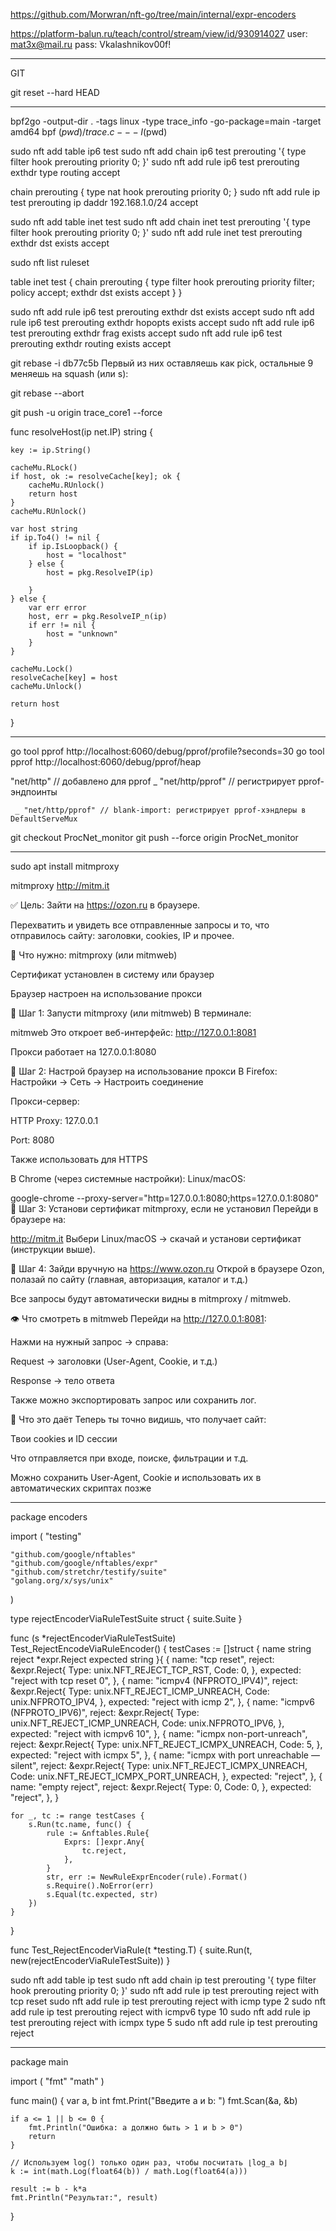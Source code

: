 https://github.com/Morwran/nft-go/tree/main/internal/expr-encoders



https://platform-balun.ru/teach/control/stream/view/id/930914027
user: mat3x@mail.ru
pass: Vkalashnikov00f!

__________________________________________________
GIT

git reset --hard HEAD
____________________________________________________



bpf2go -output-dir . -tags linux -type trace_info -go-package=main -target amd64 bpf $(pwd)/trace.c -- -I$(pwd)



sudo nft add table ip6 test
sudo nft add chain ip6 test prerouting '{ type filter hook prerouting priority 0; }'
sudo nft add rule ip6 test prerouting exthdr type routing accept

chain prerouting {
    type nat hook prerouting priority 0;
}
sudo nft add rule ip test prerouting ip daddr 192.168.1.0/24 accept




sudo nft add table inet test
sudo nft add chain inet test prerouting '{ type filter hook prerouting priority 0; }'
sudo nft add rule inet test prerouting exthdr dst exists accept


sudo nft list ruleset

table inet test {
        chain prerouting {
                type filter hook prerouting priority filter; policy accept;
                exthdr dst exists accept
        }
}


sudo nft add rule ip6 test prerouting exthdr dst exists accept
sudo nft add rule ip6 test prerouting exthdr hopopts exists accept
sudo nft add rule ip6 test prerouting exthdr frag exists accept
sudo nft add rule ip6 test prerouting exthdr routing exists accept



git rebase -i db77c5b 
Первый из них оставляешь как pick, остальные 9 меняешь на squash (или s):

git rebase --abort


git push -u origin trace_core1 --force


func resolveHost(ip net.IP) string {

	key := ip.String()

	cacheMu.RLock()
	if host, ok := resolveCache[key]; ok {
		cacheMu.RUnlock()
		return host
	}
	cacheMu.RUnlock()

	var host string
	if ip.To4() != nil {
		if ip.IsLoopback() {
			host = "localhost"
		} else {
			host = pkg.ResolveIP(ip)

		}
	} else {
		var err error
		host, err = pkg.ResolveIP_n(ip)
		if err != nil {
			host = "unknown"
		}
	}

	cacheMu.Lock()
	resolveCache[key] = host
	cacheMu.Unlock()

	return host
}







_______________________________________________________________________________________________


go tool pprof http://localhost:6060/debug/pprof/profile?seconds=30
go tool pprof http://localhost:6060/debug/pprof/heap



"net/http"      // добавлено для pprof
	_ "net/http/pprof" // регистрирует pprof-эндпоинты

     _ "net/http/pprof" // blank-import: регистрирует pprof-хэндлеры в DefaultServeMux



git checkout ProcNet_monitor
git push --force origin ProcNet_monitor


______________________________________________________________________________________________

sudo apt install mitmproxy

mitmproxy
http://mitm.it




✅ Цель:
Зайти на https://ozon.ru в браузере.

Перехватить и увидеть все отправленные запросы и то, что отправилось сайту: заголовки, cookies, IP и прочее.

🧰 Что нужно:
mitmproxy (или mitmweb)

Сертификат установлен в систему или браузер

Браузер настроен на использование прокси

🔧 Шаг 1: Запусти mitmproxy (или mitmweb)
В терминале:

mitmweb
Это откроет веб-интерфейс: http://127.0.0.1:8081

Прокси работает на 127.0.0.1:8080

🔧 Шаг 2: Настрой браузер на использование прокси
В Firefox:
Настройки → Сеть → Настроить соединение

Прокси-сервер:

HTTP Proxy: 127.0.0.1

Port: 8080

Также использовать для HTTPS

В Chrome (через системные настройки):
Linux/macOS:

google-chrome --proxy-server="http=127.0.0.1:8080;https=127.0.0.1:8080"
🔧 Шаг 3: Установи сертификат mitmproxy, если не установил
Перейди в браузере на:

http://mitm.it
Выбери Linux/macOS → скачай и установи сертификат (инструкции выше).

🔎 Шаг 4: Зайди вручную на https://www.ozon.ru
Открой в браузере Ozon, полазай по сайту (главная, авторизация, каталог и т.д.)

Все запросы будут автоматически видны в mitmproxy / mitmweb.

👁 Что смотреть в mitmweb
Перейди на http://127.0.0.1:8081:

Нажми на нужный запрос → справа:

Request → заголовки (User-Agent, Cookie, и т.д.)

Response → тело ответа

Также можно экспортировать запрос или сохранить лог.

🧠 Что это даёт
Теперь ты точно видишь, что получает сайт:

Твои cookies и ID сессии

Что отправляется при входе, поиске, фильтрации и т.д.

Можно сохранить User-Agent, Cookie и использовать их в автоматических скриптах позже
________________________________________________________________________________

package encoders

import (
	"testing"

	"github.com/google/nftables"
	"github.com/google/nftables/expr"
	"github.com/stretchr/testify/suite"
	"golang.org/x/sys/unix"
)

type rejectEncoderViaRuleTestSuite struct {
	suite.Suite
}

func (s *rejectEncoderViaRuleTestSuite) Test_RejectEncodeViaRuleEncoder() {
	testCases := []struct {
		name     string
		reject   *expr.Reject
		expected string
	}{
		{
			name: "tcp reset",
			reject: &expr.Reject{
				Type: unix.NFT_REJECT_TCP_RST,
				Code: 0,
			},
			expected: "reject with tcp reset 0",
		},
		{
			name: "icmpv4 (NFPROTO_IPV4)",
			reject: &expr.Reject{
				Type: unix.NFT_REJECT_ICMP_UNREACH,
				Code: unix.NFPROTO_IPV4,
			},
			expected: "reject with icmp 2",
		},
		{
			name: "icmpv6 (NFPROTO_IPV6)",
			reject: &expr.Reject{
				Type: unix.NFT_REJECT_ICMP_UNREACH,
				Code: unix.NFPROTO_IPV6,
			},
			expected: "reject with icmpv6 10",
		},
		{
			name: "icmpx non-port-unreach",
			reject: &expr.Reject{
				Type: unix.NFT_REJECT_ICMPX_UNREACH,
				Code: 5,
			},
			expected: "reject with icmpx 5",
		},
		{
			name: "icmpx with port unreachable — silent",
			reject: &expr.Reject{
				Type: unix.NFT_REJECT_ICMPX_UNREACH,
				Code: unix.NFT_REJECT_ICMPX_PORT_UNREACH,
			},
			expected: "reject",
		},
		{
			name: "empty reject",
			reject: &expr.Reject{
				Type: 0,
				Code: 0,
			},
			expected: "reject",
		},
	}

	for _, tc := range testCases {
		s.Run(tc.name, func() {
			rule := &nftables.Rule{
				Exprs: []expr.Any{
					tc.reject,
				},
			}
			str, err := NewRuleExprEncoder(rule).Format()
			s.Require().NoError(err)
			s.Equal(tc.expected, str)
		})
	}
}

func Test_RejectEncoderViaRule(t *testing.T) {
	suite.Run(t, new(rejectEncoderViaRuleTestSuite))
}



sudo nft add table ip test
sudo nft add chain ip test prerouting '{ type filter hook prerouting priority 0; }'
sudo nft add rule ip test prerouting reject with tcp reset
sudo nft add rule ip test prerouting reject with icmp type 2
sudo nft add rule ip test prerouting reject with icmpv6 type 10
sudo nft add rule ip test prerouting reject with icmpx type 5
sudo nft add rule ip test prerouting reject

________________________________________________________________________________________

package main

import (
	"fmt"
	"math"
)

func main() {
	var a, b int
	fmt.Print("Введите a и b: ")
	fmt.Scan(&a, &b)

	if a <= 1 || b <= 0 {
		fmt.Println("Ошибка: a должно быть > 1 и b > 0")
		return
	}

	// Используем log() только один раз, чтобы посчитать ⌊log_a b⌋
	k := int(math.Log(float64(b)) / math.Log(float64(a)))

	result := b - k*a
	fmt.Println("Результат:", result)
}















